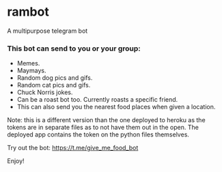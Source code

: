 # rambot
A multipurpose telegram bot

### This bot can send to you or your group: 
- Memes.
- Maymays.
- Random dog pics and gifs.
- Random cat pics and gifs.
- Chuck Norris jokes.
- Can be a roast bot too. Currently roasts a specific friend.
- This can also send you the nearest food places when given a location.

Note: this is a different version than the one deployed to heroku as the tokens are in separate files as to not have them out in the open. The deployed app contains the token on the python files themselves. 

Try out the bot: https://t.me/give_me_food_bot

Enjoy!
